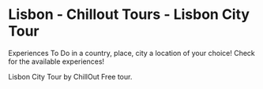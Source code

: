 # Lisbon - Chillout Tours - Lisbon City Tour

Experiences To Do in a country, place, city a location of your choice! Check for the available experiences!

Lisbon City Tour by ChillOut Free tour.
